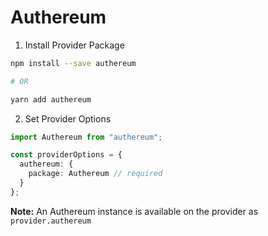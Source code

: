 # Authereum

1. Install Provider Package

```bash
npm install --save authereum

# OR

yarn add authereum
```

2. Set Provider Options

```typescript
import Authereum from "authereum";

const providerOptions = {
  authereum: {
    package: Authereum // required
  }
};
```

**Note:** An Authereum instance is available on the provider as `provider.authereum`
